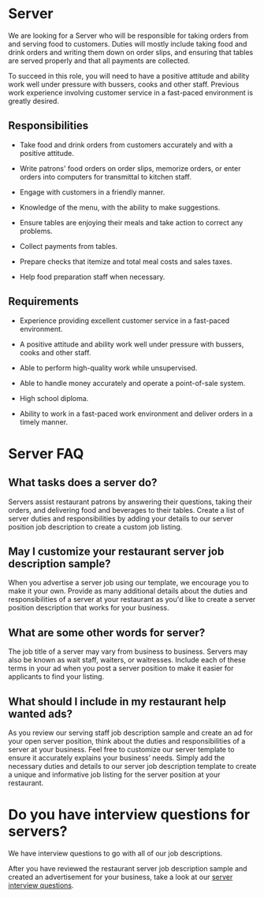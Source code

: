 # Server

We are looking for a Server who will be responsible for taking orders from and serving food to customers. Duties will mostly include taking food and drink orders and writing them down on order slips, and ensuring that tables are served properly and that all payments are collected.

To succeed in this role, you will need to have a positive attitude and ability work well under pressure with bussers, cooks and other staff. Previous work experience involving customer service in a fast-paced environment is greatly desired.

## Responsibilities

* Take food and drink orders from customers accurately and with a positive attitude.

* Write patrons' food orders on order slips, memorize orders, or enter orders into computers for transmittal to kitchen staff.

* Engage with customers in a friendly manner.

* Knowledge of the menu, with the ability to make suggestions.

* Ensure tables are enjoying their meals and take action to correct any problems.

* Collect payments from tables.

* Prepare checks that itemize and total meal costs and sales taxes.

* Help food preparation staff when necessary.

## Requirements

* Experience providing excellent customer service in a fast-paced environment.

* A positive attitude and ability work well under pressure with bussers, cooks and other staff.

* Able to perform high-quality work while unsupervised.

* Able to handle money accurately and operate a point-of-sale system.

* High school diploma.

* Ability to work in a fast-paced work environment and deliver orders in a timely manner.
# Server FAQ

## What tasks does a server do?

Servers assist restaurant patrons by answering their questions, taking their orders, and delivering food and beverages to their tables. Create a list of server duties and responsibilities by adding your details to our server position job description to create a custom job listing.

## May I customize your restaurant server job description sample?

When you advertise a server job using our template, we encourage you to make it your own. Provide as many additional details about the duties and responsibilities of a server at your restaurant as you'd like to create a server position description that works for your business.

## What are some other words for server?

The job title of a server may vary from business to business. Servers may also be known as wait staff, waiters, or waitresses. Include each of these terms in your ad when you post a server position to make it easier for applicants to find your listing.

## What should I include in my restaurant help wanted ads?

As you review our serving staff job description sample and create an ad for your open server position, think about the duties and responsibilities of a server at your business. Feel free to customize our server template to ensure it accurately explains your business’ needs. Simply add the necessary duties and details to our server job description template to create a unique and informative job listing for the server position at your restaurant.

# Do you have interview questions for servers?

We have interview questions to go with all of our job descriptions.

After you have reviewed the restaurant server job description sample and created an advertisement for your business, take a look at our <a
href="https://www.betterteam.com/server-interview-questions">server interview questions</a>.


